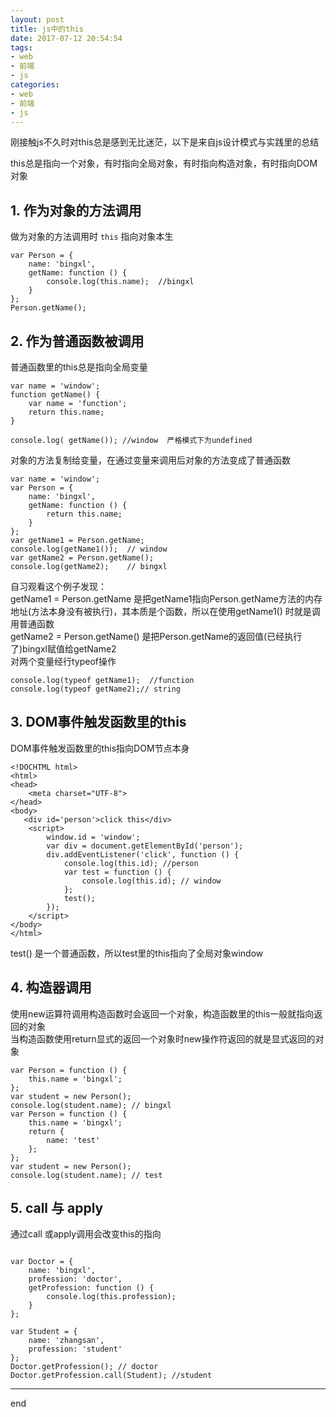 ```yaml
---
layout: post
title: js中的this
date: 2017-07-12 20:54:54
tags:
- web
- 前端
- js
categories:
- web
- 前端
- js
---
```

刚接触js不久时对this总是感到无比迷茫，以下是来自js设计模式与实践里的总结


this总是指向一个对象，有时指向全局对象，有时指向构造对象，有时指向DOM对象

## 1. 作为对象的方法调用    
做为对象的方法调用时 `this` 指向对象本生
```
var Person = {
    name: 'bingxl',
    getName: function () {
        console.log(this.name);  //bingxl
    }
};
Person.getName();

```

## 2. 作为普通函数被调用    
普通函数里的this总是指向全局变量

```
var name = 'window';
function getName() {
    var name = 'function';
    return this.name;
}

console.log( getName()); //window  严格模式下为undefined
```

对象的方法复制给变量，在通过变量来调用后对象的方法变成了普通函数
```
var name = 'window';
var Person = {
    name: 'bingxl',
    getName: function () {
        return this.name;
    }
};
var getName1 = Person.getName;
console.log(getName1());  // window
var getName2 = Person.getName();
console.log(getName2);    // bingxl
```
自习观看这个例子发现：    
getName1 = Person.getName  是把getName1指向Person.getName方法的内存地址(方法本身没有被执行)，其本质是个函数，所以在使用getName1() 时就是调用普通函数    
getName2 = Person.getName() 是把Person.getName的返回值(已经执行了)bingxl赋值给getName2    
对两个变量经行typeof操作   
```
console.log(typeof getName1);  //function
console.log(typeof getName2);// string
```

## 3. DOM事件触发函数里的this    
DOM事件触发函数里的this指向DOM节点本身
```
<!DOCHTML html>
<html>
<head>
    <meta charset="UTF-8">
</head>
<body>
   <div id='person'>click this</div>
    <script>
        window.id = 'window';
        var div = document.getElementById('person');
        div.addEventListener('click', function () {
            console.log(this.id); //person
            var test = function () {
                console.log(this.id); // window
            };
            test();
        });
    </script>
</body>
</html>

```
test() 是一个普通函数，所以test里的this指向了全局对象window

## 4. 构造器调用    
使用new运算符调用构造函数时会返回一个对象，构造函数里的this一般就指向返回的对象    
当构造函数使用return显式的返回一个对象时new操作符返回的就是显式返回的对象   
```
var Person = function () {
    this.name = 'bingxl';
};
var student = new Person();
console.log(student.name); // bingxl
var Person = function () {
    this.name = 'bingxl';
    return {
        name: 'test'
    };
};
var student = new Person();
console.log(student.name); // test

```

## 5. call 与 apply

通过call 或apply调用会改变this的指向    
```

var Doctor = {
    name: 'bingxl',
    profession: 'doctor',
    getProfession: function () {
        console.log(this.profession);
    }
};

var Student = {
    name: 'zhangsan',
    profession: 'student'
};
Doctor.getProfession(); // doctor
Doctor.getProfession.call(Student); //student

```

*******
end
